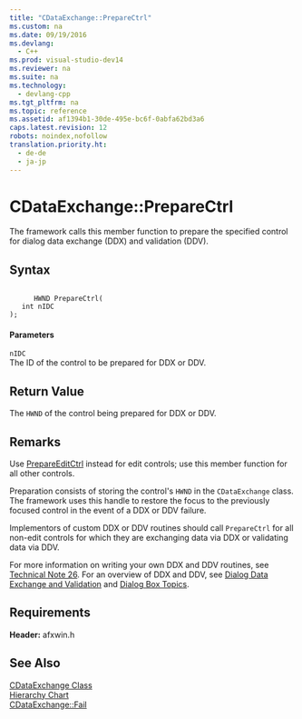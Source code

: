 ```yaml
---
title: "CDataExchange::PrepareCtrl"
ms.custom: na
ms.date: 09/19/2016
ms.devlang: 
  - C++
ms.prod: visual-studio-dev14
ms.reviewer: na
ms.suite: na
ms.technology: 
  - devlang-cpp
ms.tgt_pltfrm: na
ms.topic: reference
ms.assetid: af1394b1-30de-495e-bc6f-0abfa62bd3a6
caps.latest.revision: 12
robots: noindex,nofollow
translation.priority.ht: 
  - de-de
  - ja-jp
---
```

# CDataExchange::PrepareCtrl
The framework calls this member function to prepare the specified control for dialog data exchange (DDX) and validation (DDV).  
  
## Syntax  
  
```  
  
      HWND PrepareCtrl(  
   int nIDC   
);  
```  
  
#### Parameters  
 `nIDC`  
 The ID of the control to be prepared for DDX or DDV.  
  
## Return Value  
 The `HWND` of the control being prepared for DDX or DDV.  
  
## Remarks  
 Use [PrepareEditCtrl](../vs140/CDataExchange--PrepareEditCtrl.md) instead for edit controls; use this member function for all other controls.  
  
 Preparation consists of storing the control's `HWND` in the `CDataExchange` class. The framework uses this handle to restore the focus to the previously focused control in the event of a DDX or DDV failure.  
  
 Implementors of custom DDX or DDV routines should call `PrepareCtrl` for all non-edit controls for which they are exchanging data via DDX or validating data via DDV.  
  
 For more information on writing your own DDX and DDV routines, see [Technical Note 26](../vs140/TN026--DDX-and-DDV-Routines.md). For an overview of DDX and DDV, see [Dialog Data Exchange and Validation](../vs140/Dialog-Data-Exchange-and-Validation.md) and [Dialog Box Topics](../vs140/Dialog-Boxes.md).  
  
## Requirements  
 **Header:** afxwin.h  
  
## See Also  
 [CDataExchange Class](../vs140/CDataExchange-Class.md)   
 [Hierarchy Chart](../vs140/Hierarchy-Chart.md)   
 [CDataExchange::Fail](../vs140/CDataExchange--Fail.md)